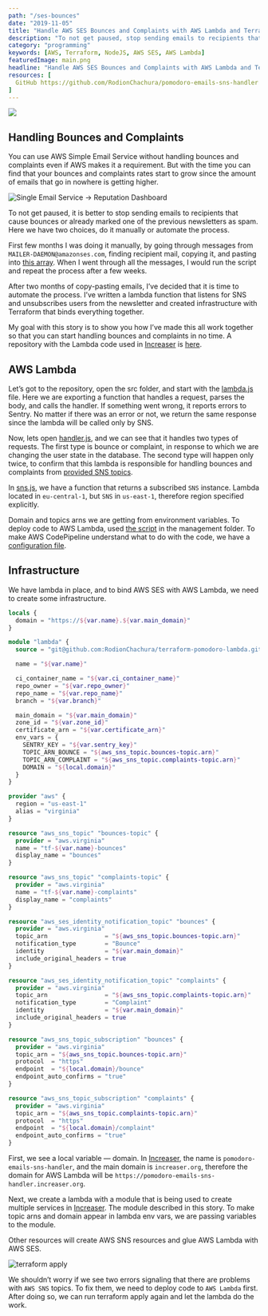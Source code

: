 ```yaml
---
path: "/ses-bounces"
date: "2019-11-05"
title: "Handle AWS SES Bounces and Complaints with AWS Lambda and Terraform"
description: "To not get paused, stop sending emails to recipients that cause bounces or already marked one of the previous newsletters as spam"
category: "programming"
keywords: [AWS, Terraform, NodeJS, AWS SES, AWS Lambda]
featuredImage: main.png
headline: "Handle AWS SES Bounces and Complaints with AWS Lambda and Terraform"
resources: [
  GitHub https://github.com/RodionChachura/pomodoro-emails-sns-handler
]
---
```


![](/main.png)

## Handling Bounces and Complaints

You can use AWS Simple Email Service without handling bounces and complaints even if AWS makes it a requirement. But with the time you can find that your bounces and complaints rates start to grow since the amount of emails that go in nowhere is getting higher.

![Single Email Service -> Reputation Dashboard](/reputation.png)

To not get paused, it is better to stop sending emails to recipients that cause bounces or already marked one of the previous newsletters as spam. Here we have two choices, do it manually or automate the process.

First few months I was doing it manually, by going through messages from `MAILER-DAEMON@amazonses.com`, finding recipient mail, copying it, and pasting into [this array](https://gist.github.com/RodionChachura/1c30bbd1662cc3771b273d1f664c2dc9#file-set-ignore-news-js-L21). When I went through all the messages, I would run the script and repeat the process after a few weeks.

After two months of copy-pasting emails, I’ve decided that it is time to automate the process. I’ve written a lambda function that listens for SNS and unsubscribes users from the newsletter and created infrastructure with Terraform that binds everything together.

My goal with this story is to show you how I’ve made this all work together so that you can start handling bounces and complaints in no time. A repository with the Lambda code used in [Increaser](https://increaser.org) is [here](https://github.com/RodionChachura/pomodoro-emails-sns-handler).

## AWS Lambda

Let’s got to the repository, open the src folder, and start with the [lambda.js](https://github.com/RodionChachura/pomodoro-emails-sns-handler/blob/master/src/lambda.js) file. Here we are exporting a function that handles a request, parses the body, and calls the handler. If something went wrong, it reports errors to Sentry. No matter if there was an error or not, we return the same response since the lambda will be called only by SNS.

Now, lets open [handler.js](https://github.com/RodionChachura/pomodoro-emails-sns-handler/blob/master/src/handler.js), and we can see that it handles two types of requests. The first type is bounce or complaint, in response to which we are changing the user state in the database. The second type will happen only twice, to confirm that this lambda is responsible for handling bounces and complaints from [provided SNS topics](https://github.com/RodionChachura/pomodoro-emails-sns-handler/blob/master/src/constants.js#L2).

In [sns.js](https://github.com/RodionChachura/pomodoro-emails-sns-handler/blob/master/src/sns.js), we have a function that returns a subscribed `SNS` instance. Lambda located in `eu-central-1`, but `SNS` in `us-east-1`, therefore region specified explicitly.

Domain and topics arns we are getting from environment variables. To deploy code to AWS Lambda, used [the script](https://github.com/RodionChachura/pomodoro-emails-sns-handler/blob/master/management/deploy.sh) in the management folder. To make AWS CodePipeline understand what to do with the code, we have a [configuration file](https://github.com/RodionChachura/pomodoro-emails-sns-handler/blob/master/buildspec.yaml).

## Infrastructure

We have lambda in place, and to bind AWS SES with AWS Lambda, we need to create some infrastructure.

```hcl:title=main.tf
locals {
  domain = "https://${var.name}.${var.main_domain}"
}

module "lambda" {
  source = "git@github.com:RodionChachura/terraform-pomodoro-lambda.git"

  name = "${var.name}"

  ci_container_name = "${var.ci_container_name}"
  repo_owner = "${var.repo_owner}"
  repo_name = "${var.repo_name}"
  branch = "${var.branch}"

  main_domain = "${var.main_domain}"
  zone_id = "${var.zone_id}"
  certificate_arn = "${var.certificate_arn}"
  env_vars = {
    SENTRY_KEY = "${var.sentry_key}"
    TOPIC_ARN_BOUNCE = "${aws_sns_topic.bounces-topic.arn}"
    TOPIC_ARN_COMPLAINT = "${aws_sns_topic.complaints-topic.arn}"
    DOMAIN = "${local.domain}"
  }
}

provider "aws" {
  region = "us-east-1"
  alias = "virginia"
}

resource "aws_sns_topic" "bounces-topic" {
  provider = "aws.virginia"
  name = "tf-${var.name}-bounces"
  display_name = "bounces"
}

resource "aws_sns_topic" "complaints-topic" {
  provider = "aws.virginia"
  name = "tf-${var.name}-complaints"
  display_name = "complaints"
}

resource "aws_ses_identity_notification_topic" "bounces" {
  provider = "aws.virginia"
  topic_arn                = "${aws_sns_topic.bounces-topic.arn}"
  notification_type        = "Bounce"
  identity                 = "${var.main_domain}"
  include_original_headers = true
}

resource "aws_ses_identity_notification_topic" "complaints" {
  provider = "aws.virginia"
  topic_arn                = "${aws_sns_topic.complaints-topic.arn}"
  notification_type        = "Complaint"
  identity                 = "${var.main_domain}"
  include_original_headers = true
}

resource "aws_sns_topic_subscription" "bounces" {
  provider = "aws.virginia"
  topic_arn = "${aws_sns_topic.bounces-topic.arn}"
  protocol  = "https"
  endpoint  = "${local.domain}/bounce"
  endpoint_auto_confirms = "true"
}

resource "aws_sns_topic_subscription" "complaints" {
  provider = "aws.virginia"
  topic_arn = "${aws_sns_topic.complaints-topic.arn}"
  protocol  = "https"
  endpoint  = "${local.domain}/complaint"
  endpoint_auto_confirms = "true"
}
```

First, we see a local variable — domain. In [Increaser](https://increaser.org), the name is `pomodoro-emails-sns-handler`, and the main domain is `increaser.org`, therefore the domain for AWS Lambda will be `https://pomodoro-emails-sns-handler.increaser.org`.

Next, we create a lambda with a module that is being used to create multiple services in [Increaser](https://increaser.org). The module described in this story. To make topic arns and domain appear in lambda env vars, we are passing variables to the module.

Other resources will create AWS SNS resources and glue AWS Lambda with AWS SES.

![terraform apply](/terraform-apply.png)

We shouldn’t worry if we see two errors signaling that there are problems with `AWS SNS` topics. To fix them, we need to deploy code to `AWS Lambda` first. After doing so, we can run terraform apply again and let the lambda do the work.
